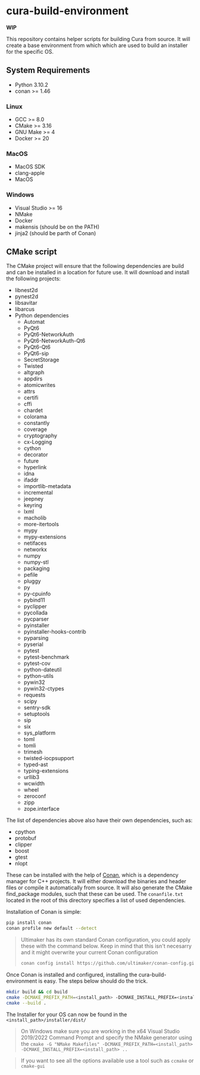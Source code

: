 # cura-build-environment

**WIP**

This repository contains helper scripts for building Cura from source. It will create a base environment from which
which are used to build an installer for the specific OS.

## System Requirements

- Python 3.10.2
- conan >= 1.46

### Linux
- GCC >= 8.0
- CMake >= 3.16
- GNU Make >= 4
- Docker >= 20

### MacOS
- MacOS SDK 
- clang-apple
- MacOS

### Windows
- Visual Studio >= 16
- NMake
- Docker
- makensis (should be on the PATH)
- jinja2 (should be parth of Conan)

## CMake script

The CMake project will ensure that the following dependencies are build and can be installed in a location for future
use.  It will download and install the following projects:

- libnest2d
- pynest2d
- libsavitar
- libarcus
- Python dependencies
  - Automat
  - PyQt6
  - PyQt6-NetworkAuth
  - PyQt6-NetworkAuth-Qt6
  - PyQt6-Qt6
  - PyQt6-sip
  - SecretStorage
  - Twisted
  - altgraph
  - appdirs
  - atomicwrites
  - attrs
  - certifi
  - cffi
  - chardet
  - colorama
  - constantly
  - coverage
  - cryptography
  - cx-Logging
  - cython
  - decorator
  - future
  - hyperlink
  - idna
  - ifaddr
  - importlib-metadata
  - incremental
  - jeepney
  - keyring
  - lxml
  - macholib
  - more-itertools
  - mypy
  - mypy-extensions
  - netifaces
  - networkx
  - numpy
  - numpy-stl
  - packaging
  - pefile
  - pluggy
  - py
  - py-cpuinfo
  - pybind11
  - pyclipper
  - pycollada
  - pycparser
  - pyinstaller
  - pyinstaller-hooks-contrib
  - pyparsing
  - pyserial
  - pytest
  - pytest-benchmark
  - pytest-cov
  - python-dateutil
  - python-utils
  - pywin32
  - pywin32-ctypes
  - requests
  - scipy
  - sentry-sdk
  - setuptools
  - sip
  - six
  - sys_platform
  - toml
  - tomli
  - trimesh
  - twisted-iocpsupport
  - typed-ast
  - typing-extensions
  - urllib3
  - wcwidth
  - wheel
  - zeroconf
  - zipp
  - zope.interface

The list of dependencies above also have their own dependencies, such as:

- cpython
- protobuf
- clipper
- boost
- gtest
- nlopt

These can be installed with the help of [Conan](https://conan.io/), which is a dependency manager for C++ projects.
It will either download the binaries and header files or compile it automatically from source. It will also generate
the CMake find_package modules, such that these can be used. The `conanfile.txt` located in the root of this directory
specifies a list of used dependencies.

Installation of Conan is simple:

```bash
pip install conan
conan profile new default --detect
```

> Ultimaker has its own standard Conan configuration, you could apply these with the command below. Keep in mind that
> this isn't necesarry and it might overwrite your current Conan configuration
> ```bash
> conan config install https://github.com/ultimaker/conan-config.git
> ```

Once Conan is installed and configured, installing the cura-build-environment is easy. The steps below should do the
trick.

```bash
mkdir build && cd build
cmake -DCMAKE_PREFIX_PATH=<install_path> -DCMAKE_INSTALL_PREFIX=<install_path> ..
cmake --build .
```

The Installer for your OS can now be found in the `<install_path>/installer/dist/`

> On Windows make sure you are working in the x64 Visual Studio 2019/2022 Command Prompt and specify the NMake generator using the
> `cmake -G "NMake Makefiles" -DCMAKE_PREFIX_PATH=<install_path> -DCMAKE_INSTALL_PREFIX=<install_path> ..`

> If you want to see all the options available use a tool such as `ccmake` or `cmake-gui` 
